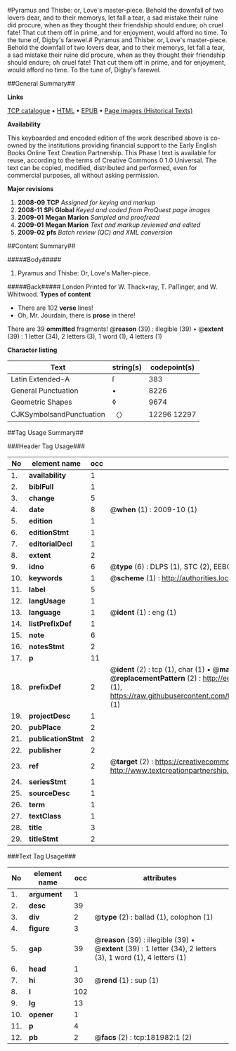 #Pyramus and Thisbe: or, Love's master-piece. Behold the downfall of two lovers dear, and to their memorys, let fall a tear, a sad mistake their ruine did procure, when as they thought their friendship should endure; oh cruel fate! That cut them off in prime, and for enjoyment, would afford no time. To the tune of, Digby's farewel.#
Pyramus and Thisbe: or, Love's master-piece. Behold the downfall of two lovers dear, and to their memorys, let fall a tear, a sad mistake their ruine did procure, when as they thought their friendship should endure; oh cruel fate! That cut them off in prime, and for enjoyment, would afford no time. To the tune of, Digby's farewel.

##General Summary##

**Links**

[TCP catalogue](http://www.ota.ox.ac.uk/tcp/)  • 
[HTML](http://tei.it.ox.ac.uk/tcp/Texts-HTML/free/B04/B04893.html)  • 
[EPUB](http://tei.it.ox.ac.uk/tcp/Texts-EPUB/free/B04/B04893.epub) • 
[Page images (Historical Texts)](https://data.historicaltexts.jisc.ac.uk/view?pubId=eebo-99887273e&pageId=eebo-99887273e-181982-1)

**Availability**

This keyboarded and encoded edition of the
	       work described above is co-owned by the institutions
	       providing financial support to the Early English Books
	       Online Text Creation Partnership. This Phase I text is
	       available for reuse, according to the terms of Creative
	       Commons 0 1.0 Universal. The text can be copied,
	       modified, distributed and performed, even for
	       commercial purposes, all without asking permission.

**Major revisions**

1. __2008-09__ __TCP__ *Assigned for keying and markup*
1. __2008-11__ __SPi Global__ *Keyed and coded from ProQuest page images*
1. __2009-01__ __Megan Marion__ *Sampled and proofread*
1. __2009-01__ __Megan Marion__ *Text and markup reviewed and edited*
1. __2009-02__ __pfs__ *Batch review (QC) and XML conversion*

##Content Summary##

#####Body#####

1. Pyramus and Thisbe: Or, Love's Maſter-piece.

#####Back#####
London Printed for W. Thack•ray, T. Paſſinger, and W. Whitwood.
**Types of content**

  * There are 102 **verse** lines!
  * Oh, Mr. Jourdain, there is **prose** in there!

There are 39 **ommitted** fragments! 
 @__reason__ (39) : illegible (39)  •  @__extent__ (39) : 1 letter (34), 2 letters (3), 1 word (1), 4 letters (1)

**Character listing**


|Text|string(s)|codepoint(s)|
|---|---|---|
|Latin Extended-A|ſ|383|
|General Punctuation|•|8226|
|Geometric Shapes|◊|9674|
|CJKSymbolsandPunctuation|〈〉|12296 12297|

##Tag Usage Summary##

###Header Tag Usage###

|No|element name|occ|attributes|
|---|---|---|---|
|1.|__availability__|1||
|2.|__biblFull__|1||
|3.|__change__|5||
|4.|__date__|8| @__when__ (1) : 2009-10 (1)|
|5.|__edition__|1||
|6.|__editionStmt__|1||
|7.|__editorialDecl__|1||
|8.|__extent__|2||
|9.|__idno__|6| @__type__ (6) : DLPS (1), STC (2), EEBO-CITATION (1), PROQUEST (1), VID (1)|
|10.|__keywords__|1| @__scheme__ (1) : http://authorities.loc.gov/ (1)|
|11.|__label__|5||
|12.|__langUsage__|1||
|13.|__language__|1| @__ident__ (1) : eng (1)|
|14.|__listPrefixDef__|1||
|15.|__note__|6||
|16.|__notesStmt__|2||
|17.|__p__|11||
|18.|__prefixDef__|2| @__ident__ (2) : tcp (1), char (1)  •  @__matchPattern__ (2) : ([0-9\-]+):([0-9IVX]+) (1), (.+) (1)  •  @__replacementPattern__ (2) : http://eebo.chadwyck.com/downloadtiff?vid=$1&page=$2 (1), https://raw.githubusercontent.com/textcreationpartnership/Texts/master/tcpchars.xml#$1 (1)|
|19.|__projectDesc__|1||
|20.|__pubPlace__|2||
|21.|__publicationStmt__|2||
|22.|__publisher__|2||
|23.|__ref__|2| @__target__ (2) : https://creativecommons.org/publicdomain/zero/1.0/ (1), http://www.textcreationpartnership.org/docs/. (1)|
|24.|__seriesStmt__|1||
|25.|__sourceDesc__|1||
|26.|__term__|1||
|27.|__textClass__|1||
|28.|__title__|3||
|29.|__titleStmt__|2||


###Text Tag Usage###

|No|element name|occ|attributes|
|---|---|---|---|
|1.|__argument__|1||
|2.|__desc__|39||
|3.|__div__|2| @__type__ (2) : ballad (1), colophon (1)|
|4.|__figure__|3||
|5.|__gap__|39| @__reason__ (39) : illegible (39)  •  @__extent__ (39) : 1 letter (34), 2 letters (3), 1 word (1), 4 letters (1)|
|6.|__head__|1||
|7.|__hi__|30| @__rend__ (1) : sup (1)|
|8.|__l__|102||
|9.|__lg__|13||
|10.|__opener__|1||
|11.|__p__|4||
|12.|__pb__|2| @__facs__ (2) : tcp:181982:1 (2)|
